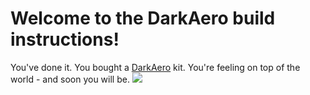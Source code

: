# Welcome to the DarkAero build instructions!

You've done it. You bought a [DarkAero](https://www.darkaero.com/knowledge/build-instructions) kit. You're feeling on top of the world - and soon you will be.
![](https://www.darkaero.com/images/engine.png)
